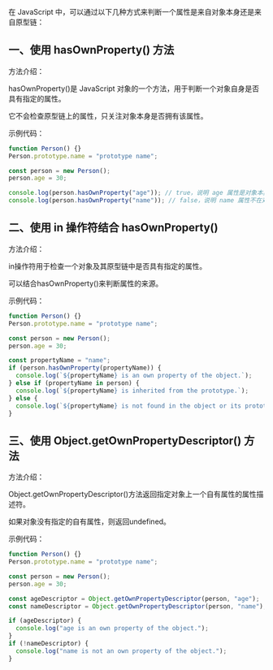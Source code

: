 在 JavaScript 中，可以通过以下几种方式来判断一个属性是来自对象本身还是来自原型链：

## 一、使用 hasOwnProperty() 方法

方法介绍：

hasOwnProperty()是 JavaScript 对象的一个方法，用于判断一个对象自身是否具有指定的属性。

它不会检查原型链上的属性，只关注对象本身是否拥有该属性。

示例代码：

```js
function Person() {}
Person.prototype.name = "prototype name";

const person = new Person();
person.age = 30;

console.log(person.hasOwnProperty("age")); // true，说明 age 属性是对象本身的属性
console.log(person.hasOwnProperty("name")); // false，说明 name 属性不在对象本身，而是在原型链上
```

## 二、使用 in 操作符结合 hasOwnProperty()

方法介绍：

in操作符用于检查一个对象及其原型链中是否具有指定的属性。

可以结合hasOwnProperty()来判断属性的来源。

示例代码：

```js
function Person() {}
Person.prototype.name = "prototype name";

const person = new Person();
person.age = 30;

const propertyName = "name";
if (person.hasOwnProperty(propertyName)) {
  console.log(`${propertyName} is an own property of the object.`);
} else if (propertyName in person) {
  console.log(`${propertyName} is inherited from the prototype.`);
} else {
  console.log(`${propertyName} is not found in the object or its prototype.`);
}
```

## 三、使用 Object.getOwnPropertyDescriptor() 方法

方法介绍：

Object.getOwnPropertyDescriptor()方法返回指定对象上一个自有属性的属性描述符。

如果对象没有指定的自有属性，则返回undefined。

示例代码：

```js
function Person() {}
Person.prototype.name = "prototype name";

const person = new Person();
person.age = 30;

const ageDescriptor = Object.getOwnPropertyDescriptor(person, "age");
const nameDescriptor = Object.getOwnPropertyDescriptor(person, "name");

if (ageDescriptor) {
  console.log("age is an own property of the object.");
}
if (!nameDescriptor) {
  console.log("name is not an own property of the object.");
}
```
